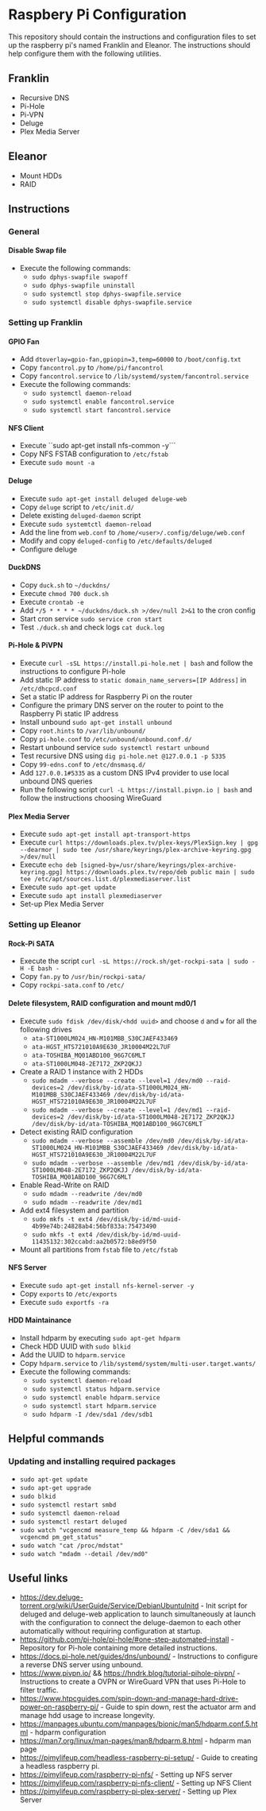 # Raspbery Pi Configuration
This repository should contain the instructions and configuration files to set up the raspberry pi's named Franklin and Eleanor. The instructions should help configure them with the following utilities.

## Franklin
* Recursive DNS
* Pi-Hole
* Pi-VPN
* Deluge
* Plex Media Server

## Eleanor
* Mount HDDs
* RAID

## Instructions

### General

#### Disable Swap file
* Execute the following commands:
    * ```sudo dphys-swapfile swapoff```
    * ```sudo dphys-swapfile uninstall```
    * ```sudo systemctl stop dphys-swapfile.service```
    * ```sudo systemctl disable dphys-swapfile.service```

### Setting up Franklin

#### GPIO Fan
* Add ```dtoverlay=gpio-fan,gpiopin=3,temp=60000``` to ```/boot/config.txt```
* Copy ```fancontrol.py``` to ```/home/pi/fancontrol```
* Copy ```fancontrol.service``` to ```/lib/systemd/system/fancontrol.service```
* Execute the following commands:
    * ```sudo systemctl daemon-reload```
    * ```sudo systemctl enable fancontrol.service```
    * ```sudo systemctl start fancontrol.service```

#### NFS Client
* Execute ``sudo apt-get install nfs-common -y```
* Copy NFS FSTAB configuration to ```/etc/fstab```
* Execute ```sudo mount -a```

#### Deluge
* Execute ```sudo apt-get install deluged deluge-web```
* Copy ```deluge``` script to ```/etc/init.d/```
* Delete existing ```deluged-daemon``` script
* Execute ```sudo systemtctl daemon-reload```
* Add the line from ```web.conf``` to ```/home/<user>/.config/deluge/web.conf```
* Modify and copy ```deluged-config``` to ```/etc/defaults/deluged```
* Configure deluge

#### DuckDNS
* Copy ```duck.sh``` to ```~/duckdns/```
* Execute ```chmod 700 duck.sh```
* Execute ```crontab -e```
* Add ```*/5 * * * * ~/duckdns/duck.sh >/dev/null 2>&1``` to the cron config
* Start cron service ```sudo service cron start```
* Test ```./duck.sh``` and check logs ```cat duck.log```

#### Pi-Hole & PiVPN
* Execute ```curl -sSL https://install.pi-hole.net | bash``` and follow the instructions to configure Pi-hole
* Add static IP address to ```static domain_name_servers=[IP Address]``` in ```/etc/dhcpcd.conf```
* Set a static IP address for Raspberry Pi on the router
* Configure the primary DNS server on the router to point to the Raspberry Pi static IP address
* Install unbound ```sudo apt-get install unbound```
* Copy ```root.hints``` to ```/var/lib/unbound/```
* Copy ```pi-hole.conf``` to ```/etc/unbound/unbound.conf.d/```
* Restart unbound service ```sudo systemctl restart unbound```
* Test recursive DNS using ```dig pi-hole.net @127.0.0.1 -p 5335```
* Copy ```99-edns.conf``` to ```/etc/dnsmasq.d/```
* Add ```127.0.0.1#5335``` as a custom DNS IPv4 provider to use local unbound DNS queries
* Run the following script ```curl -L https://install.pivpn.io | bash``` and follow the instructions choosing WireGuard

#### Plex Media Server
* Execute ```sudo apt-get install apt-transport-https```
* Execute ```curl https://downloads.plex.tv/plex-keys/PlexSign.key | gpg --dearmor | sudo tee /usr/share/keyrings/plex-archive-keyring.gpg >/dev/null```
* Execute ```echo deb [signed-by=/usr/share/keyrings/plex-archive-keyring.gpg] https://downloads.plex.tv/repo/deb public main | sudo tee /etc/apt/sources.list.d/plexmediaserver.list```
* Execute ```sudo apt-get update```
* Execute ```sudo apt install plexmediaserver```
* Set-up Plex Media Server

### Setting up Eleanor

#### Rock-Pi SATA
* Execute the script ```curl -sL https://rock.sh/get-rockpi-sata | sudo -H -E bash -```
* Copy ```fan.py``` to ```/usr/bin/rockpi-sata/```
* Copy ```rockpi-sata.conf``` to ```/etc/```

#### Delete filesystem, RAID configuration and mount md0/1
* Execute ```sudo fdisk /dev/disk/<hdd uuid>``` and choose ```d``` and ```w``` for all the following drives
    * ```ata-ST1000LM024_HN-M101MBB_S30CJAEF433469```
    * ```ata-HGST_HTS721010A9E630_JR10004M22L7UF```
    * ```ata-TOSHIBA_MQ01ABD100_96G7C6MLT```
    * ```ata-ST1000LM048-2E7172_ZKP2QKJJ```
* Create a RAID 1 instance with 2 HDDs
    * ```sudo mdadm --verbose --create --level=1 /dev/md0 --raid-devices=2 /dev/disk/by-id/ata-ST1000LM024_HN-M101MBB_S30CJAEF433469 /dev/disk/by-id/ata-HGST_HTS721010A9E630_JR10004M22L7UF```
    * ```sudo mdadm --verbose --create --level=1 /dev/md1 --raid-devices=2 /dev/disk/by-id/ata-ST1000LM048-2E7172_ZKP2QKJJ /dev/disk/by-id/ata-TOSHIBA_MQ01ABD100_96G7C6MLT```
* Detect existing RAID configuration
   * ```sudo mdadm --verbose --assemble /dev/md0 /dev/disk/by-id/ata-ST1000LM024_HN-M101MBB_S30CJAEF433469 /dev/disk/by-id/ata-HGST_HTS721010A9E630_JR10004M22L7UF```
   * ```sudo mdadm --verbose --assemble /dev/md1 /dev/disk/by-id/ata-ST1000LM048-2E7172_ZKP2QKJJ /dev/disk/by-id/ata-TOSHIBA_MQ01ABD100_96G7C6MLT```
* Enable Read-Write on RAID
    * ```sudo mdadm --readwrite /dev/md0```
    * ```sudo mdadm --readwrite /dev/md1```
* Add ext4 filesystem and partition
    * ```sudo mkfs -t ext4 /dev/disk/by-id/md-uuid-4b99e74b:24828ab4:56bf833a:75473490```
    * ```sudo mkfs -t ext4 /dev/disk/by-id/md-uuid-11435132:302ccabd:aa2b0572:b8ed9f50```
* Mount all partitions from ```fstab``` file to ```/etc/fstab```

#### NFS Server
* Execute ```sudo apt-get install nfs-kernel-server -y```
* Copy ```exports``` to ```/etc/exports```
* Execute ```sudo exportfs -ra```

#### HDD Maintainance
* Install hdparm by executing ```sudo apt-get hdparm```
* Check HDD UUID with ```sudo blkid```
* Add the UUID to ```hdparm.service```
* Copy ```hdparm.service``` to ```/lib/systemd/system/multi-user.target.wants/```
* Execute the following commands:
    * ```sudo systemctl daemon-reload```
    * ```sudo systemctl status hdparm.service```
    * ```sudo systemctl enable hdparm.service```
    * ```sudo systemctl start hdparm.service```
    * ```sudo hdparm -I /dev/sda1 /dev/sdb1```

## Helpful commands
### Updating and installing required packages
* ```sudo apt-get update```
* ```sudo apt-get upgrade```
* ```sudo blkid```
* ```sudo systemctl restart smbd```
* ```sudo systemctl daemon-reload```
* ```sudo systemctl restart deluged```
* ```sudo watch "vcgencmd measure_temp && hdparm -C /dev/sda1 && vcgencmd pm_get_status"```
* ```sudo watch "cat /proc/mdstat"```
* ```sudo watch "mdadm --detail /dev/md0"```

## Useful links
* https://dev.deluge-torrent.org/wiki/UserGuide/Service/DebianUbuntuInitd - Init script for deluged and deluge-web application to launch simultaneously at launch with the configuration to connect the deluge-daemon to each other automatically without requiring configuration at startup.
* https://github.com/pi-hole/pi-hole/#one-step-automated-install - Repository for Pi-hole containing more detailed instructions.
* https://docs.pi-hole.net/guides/dns/unbound/ - Instructions to configure a reverse DNS server using unbound.
* https://www.pivpn.io/ && https://hndrk.blog/tutorial-pihole-pivpn/ - Instructions to create a OVPN or WireGuard VPN that uses Pi-Hole to filter traffic.
* https://www.htpcguides.com/spin-down-and-manage-hard-drive-power-on-raspberry-pi/ - Guide to spin down, rest the actuator arm and manage hdd usage to increase longevity.
* https://manpages.ubuntu.com/manpages/bionic/man5/hdparm.conf.5.html - hdparm configuration
* https://man7.org/linux/man-pages/man8/hdparm.8.html - hdparm man page
* https://pimylifeup.com/headless-raspberry-pi-setup/ - Guide to creating a headless raspberry pi.
* https://pimylifeup.com/raspberry-pi-nfs/ - Setting up NFS server
* https://pimylifeup.com/raspberry-pi-nfs-client/ - Setting up NFS Client
* https://pimylifeup.com/raspberry-pi-plex-server/ - Setting up Plex Server
